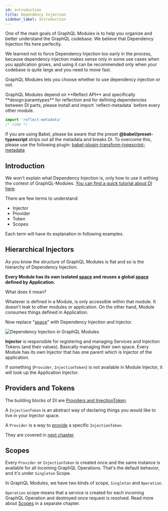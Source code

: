 ```yaml
---
id: introduction
title: Dependency Injection
sidebar_label: Introduction
---
```


One of the main goals of GraphQL Modules is to help you organize and better understand the GraphQL codebase. We believe that Dependency Injection fits here perfectly.

We learned not to force Dependency Injection too early in the process, because dependency injection makes sense only in some use cases when you application grows, and using it can be recommended only when your codebase is quite large and you need to move fast.

GraphQL Modules lets you choose whether to use dependency injection or not.

<MDXWarning title="Usage Requirements">
GraphQL Modules depend on **Reflect API** and specifically **design:paramtypes** for reflection and for defining dependencies between DI parts, please install and import `reflect-metadata` before every other module.

```typescript
import 'reflect-metadata'
/* code */
```

If you are using Babel, please be aware that the preset **@babel/preset-typescript** strips out all the metadata and breaks DI. To overcome this, please use the following plugin: [babel-plugin-transform-typescript-metadata](https://npmjs.com/package/babel-plugin-transform-typescript-metadata)
</MDXWarning>

## Introduction

We won't explain what Dependency Injection is, only how to use it withing the context of GraphQL-Modules. [You can find a quick tutorial about DI here](https://freecodecamp.org/news/a-quick-intro-to-dependency-injection-what-it-is-and-when-to-use-it-7578c84fa88f).

There are few terms to understand:

- Injector
- Provider
- Token
- Scopes

Each term will have its explanation in following examples.

## Hierarchical Injectors

As you know the structure of GraphQL Modules is flat and so is the hierarchy of Dependency Injection.

**Every Module has its own isolated <u>space</u> and reuses a global <u>space</u> defined by Application.**

What does it mean?

Whatever is defined in a Module, is only accessible within that module. It doesn't leak to other modules or application. On the other hand, Module consumes things defined in Application.

Now replace "<u>space</u>" with Dependency Injection and Injector.

![Dependency Injection in GraphQL Modules](/assets/img/docs/di.png)

**Injector** is responsible for registering and managing Services and Injection Tokens (and their values). Basically managing their own space. Every Module has its own Injector that has one parent which is Injector of the application.

If something (`Provider`, `InjectionToken`) is not available in Module Injector, it will look up the Application Injector.

## Providers and Tokens

The building blocks of DI are [Providers and InjectionToken](providers).

A `InjectionToken` is an abstract way of declaring things you would like to live in your Injector space.

A `Provider` is a way to <u>provide</u> a specific `InjectionToken`.

They are covered in [next chapter](providers).

## Scopes

Every `Provider` or `InjectionToken` is created once and the same instance is available for all incoming GraphQL Operations. That's the default behavior, and it's under `Singleton` Scope.

In GraphQL Modules, we have two kinds of scope, `Singleton` and `Operation`.

`Operation` scope means that a service is created for each incoming GraphQL Operation and destroyed once request is resolved. Read more about [Scopes](scopes) in a separate chapter.
